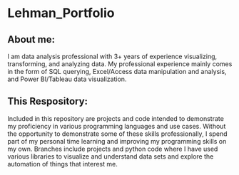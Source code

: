 # Lehman_Portfolio
  
  ## About me:
  
I am data analysis professional with 3+ years of experience visualizing, transforming, and analyzing data. My professional experience mainly comes in the form of SQL querying, Excel/Access data manipulation and analysis, and Power BI/Tableau data visualization. 

  ## This Respository:
  
Included in this repository are projects and code intended to demonstrate my proficiency in various programming languages and use cases. Without the opportunity to demonstrate some of these skills professionally, I spend part of my personal time learning and improving my programming skills on my own. Branches include projects and python code where I have used various libraries to visualize and understand data sets and explore the automation of things that interest me.
